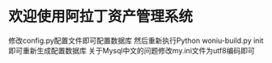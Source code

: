 # 欢迎使用阿拉丁资产管理系统
修改config.py配置文件即可配置数据库
然后重新执行Python woniu-build.py init即可重新生成配置数据库
关于Mysql中文的问题修改my.ini文件为utf8编码即可
